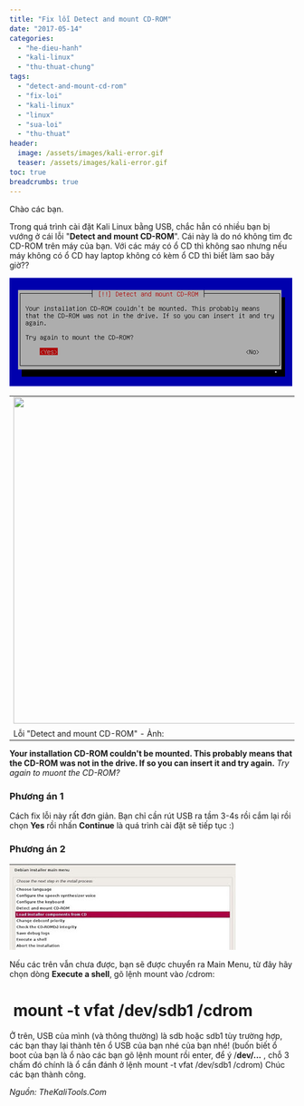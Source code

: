 ```yaml
---
title: "Fix lỗi Detect and mount CD-ROM"
date: "2017-05-14"
categories: 
  - "he-dieu-hanh"
  - "kali-linux"
  - "thu-thuat-chung"
tags: 
  - "detect-and-mount-cd-rom"
  - "fix-loi"
  - "kali-linux"
  - "linux"
  - "sua-loi"
  - "thu-thuat"
header:
  image: /assets/images/kali-error.gif
  teaser: /assets/images/kali-error.gif
toc: true
breadcrumbs: true
---
```


Chào các bạn.

Trong quá trình cài đặt Kali Linux bằng USB, chắc hẳn có nhiều bạn bị vướng ở cái lỗi "**Detect and mount CD-ROM**". Cái này là do nó không tìm đc CD-ROM trên máy của bạn. Với các máy có ổ CD thì không sao nhưng nếu máy không có ổ CD hay laptop không có kèm ổ CD thì biết làm sao bây giờ??

![](/assets/images/kali-error.gif)

<table class="tr-caption-container" cellspacing="0" cellpadding="0" align="center"><tbody><tr><td><img class="aligncenter size-full wp-image-1035" src="images/13595968_842771769188470_671592470_n.jpg" alt="" width="768" height="576"></td></tr><tr><td class="tr-caption">Lỗi "Detect and mount CD-ROM" - Ảnh:</td></tr></tbody></table>

**Your installation CD-ROM couldn't be mounted. This probably means that the CD-ROM was not in the drive. If so you can insert it and try again.** _Try again to muont the CD-ROM?_ <Yes>                                <No>

### Phương án 1

Cách fix lỗi này rất đơn giản. Bạn chỉ cần rút USB ra tầm 3-4s rồi cắm lại rồi chọn **Yes** rồi nhấn **Continue** là quá trình cài đặt sẽ tiếp tục :)

### Phương án 2

![](/assets/images/mountcdrom-pic3-1.jpg)

Nếu các trên vẫn chưa được, bạn sẽ được chuyển ra Main Menu, từ đây hãy chọn dòng **Execute a shell**, gõ lệnh mount vào /cdrom:

#  mount -t vfat /dev/sdb1 /cdrom

Ở trên, USB của mình (và thông thường) là sdb hoặc sdb1 tùy trường hợp, các bạn thay lại thành tên ổ USB của bạn nhé của bạn nhé! (buốn biết ổ boot của bạn là ổ nào các bạn gõ lệnh mount rồi enter, để ý /**dev/...** , chỗ 3 chấm đó chính là ổ cần đánh ở lệnh mount -t vfat /dev/sdb1 /cdrom) Chúc các bạn thành công.

_Nguồn: TheKaliTools.Com_
